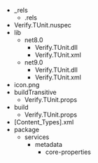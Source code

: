 ﻿* _rels
  * .rels
* Verify.TUnit.nuspec
* lib
  * net8.0
    * Verify.TUnit.dll
    * Verify.TUnit.xml
  * net9.0
    * Verify.TUnit.dll
    * Verify.TUnit.xml
* icon.png
* buildTransitive
  * Verify.TUnit.props
* build
  * Verify.TUnit.props
* [Content_Types].xml
* package
  * services
    * metadata
      * core-properties
